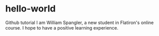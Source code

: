 # hello-world
Github tutorial
I am William Spangler, a new student in Flatiron's online course.
I hope to have a positive learning experience.
